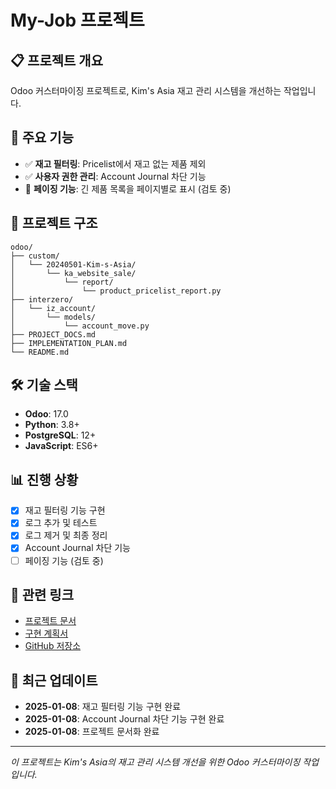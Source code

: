# My-Job 프로젝트

## 📋 프로젝트 개요
Odoo 커스터마이징 프로젝트로, Kim's Asia 재고 관리 시스템을 개선하는 작업입니다.

## 🚀 주요 기능
- ✅ **재고 필터링**: Pricelist에서 재고 없는 제품 제외
- ✅ **사용자 권한 관리**: Account Journal 차단 기능
- 🔄 **페이징 기능**: 긴 제품 목록을 페이지별로 표시 (검토 중)

## 📁 프로젝트 구조
```
odoo/
├── custom/
│   └── 20240501-Kim-s-Asia/
│       └── ka_website_sale/
│           └── report/
│               └── product_pricelist_report.py
├── interzero/
│   └── iz_account/
│       └── models/
│           └── account_move.py
├── PROJECT_DOCS.md
├── IMPLEMENTATION_PLAN.md
└── README.md
```

## 🛠️ 기술 스택
- **Odoo**: 17.0
- **Python**: 3.8+
- **PostgreSQL**: 12+
- **JavaScript**: ES6+

## 📊 진행 상황
- [x] 재고 필터링 기능 구현
- [x] 로그 추가 및 테스트
- [x] 로그 제거 및 최종 정리
- [x] Account Journal 차단 기능
- [ ] 페이징 기능 (검토 중)

## 🔗 관련 링크
- [프로젝트 문서](./PROJECT_DOCS.md)
- [구현 계획서](./IMPLEMENTATION_PLAN.md)
- [GitHub 저장소](https://github.com/ggwnsghgg/My-Job)

## 📝 최근 업데이트
- **2025-01-08**: 재고 필터링 기능 구현 완료
- **2025-01-08**: Account Journal 차단 기능 구현 완료
- **2025-01-08**: 프로젝트 문서화 완료

---
*이 프로젝트는 Kim's Asia의 재고 관리 시스템 개선을 위한 Odoo 커스터마이징 작업입니다.*

